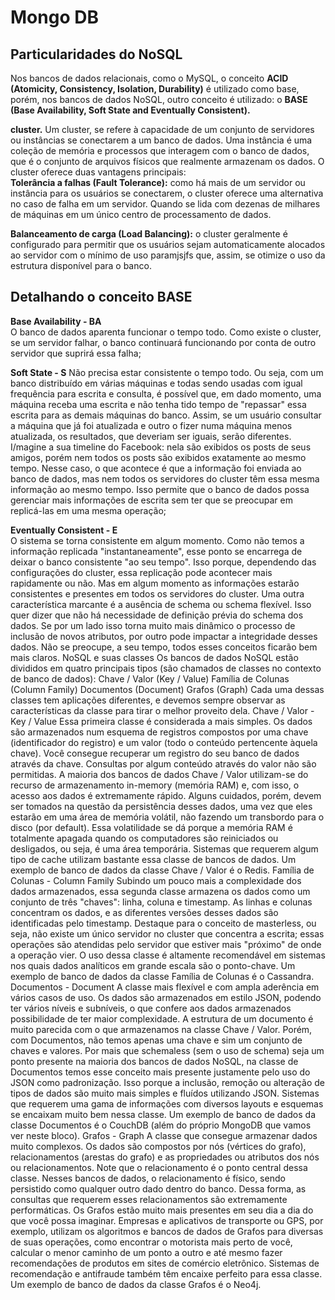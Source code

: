 # Mongo DB  
  
## Particularidades do NoSQL  
Nos bancos de dados relacionais, como o MySQL, o conceito **ACID (Atomicity, Consistency, Isolation, Durability)** é utilizado como base, porém, nos bancos de dados NoSQL, outro conceito é utilizado: o **BASE (Base Availability, Soft State and Eventually Consistent).**  

**cluster.** Um cluster, se refere à capacidade de um conjunto de servidores ou instâncias se conectarem a um banco de dados. Uma instância é uma coleção de memória e processos que interagem com o banco de dados, que é o conjunto de arquivos físicos que realmente armazenam os dados.
O cluster oferece duas vantagens principais:  
**Tolerância a falhas (Fault Tolerance):** como há mais de um servidor ou instância para os usuários se conectarem, o cluster oferece uma alternativa no caso de falha em um servidor. Quando se lida com dezenas de milhares de máquinas em um único centro de processamento de dados.  

**Balanceamento de carga (Load Balancing):** o cluster geralmente é configurado para permitir que os usuários sejam automaticamente alocados ao servidor com o mínimo de uso paramjsjfs que, assim, se otimize o uso da estrutura disponível para o banco.  
  
## Detalhando o conceito BASE  
  
**Base Availability - BA**  
O banco de dados aparenta funcionar o tempo todo. Como existe o cluster, se um servidor falhar, o banco continuará funcionando por conta de outro servidor que suprirá essa falha;  

**Soft State - S**
Não precisa estar consistente o tempo todo. Ou seja, com um banco distribuído em várias máquinas e todas sendo usadas com igual frequência para escrita e consulta, é possível que, em dado momento, uma máquina receba uma escrita e não tenha tido tempo de "repassar" essa escrita para as demais máquinas do banco. Assim, se um usuário consultar a máquina que já foi atualizada e outro o fizer numa máquina menos atualizada, os resultados, que deveriam ser iguais, serão diferentes. I/magine a sua timeline do Facebook: nela são exibidos os posts de seus amigos, porém nem todos os posts são exibidos exatamente ao mesmo tempo. Nesse caso, o que acontece é que a informação foi enviada ao banco de dados, mas nem todos os servidores do cluster têm essa mesma informação ao mesmo tempo. Isso permite que o banco de dados possa gerenciar mais informações de escrita sem ter que se preocupar em replicá-las em uma mesma operação;  
  
**Eventually Consistent - E**  
O sistema se torna consistente em algum momento. Como não temos a informação replicada "instantaneamente", esse ponto se encarrega de deixar o banco consistente "ao seu tempo". Isso porque, dependendo das configurações do cluster, essa replicação pode acontecer mais rapidamente ou não. Mas em algum momento as informações estarão consistentes e presentes em todos os servidores do cluster.
Uma outra característica marcante é a ausência de schema ou schema flexível. Isso quer dizer que não há necessidade de definição prévia do schema dos dados. Se por um lado isso torna muito mais dinâmico o processo de inclusão de novos atributos, por outro pode impactar a integridade desses dados. Não se preocupe, a seu tempo, todos esses conceitos ficarão bem mais claros.
NoSQL e suas classes
Os bancos de dados NoSQL estão divididos em quatro principais tipos (são chamados de classes no contexto de banco de dados):
Chave / Valor (Key / Value)
Família de Colunas (Column Family)
Documentos (Document)
Grafos (Graph)
Cada uma dessas classes tem aplicações diferentes, e devemos sempre observar as características da classe para tirar o melhor proveito dela.
Chave / Valor - Key / Value
Essa primeira classe é considerada a mais simples. Os dados são armazenados num esquema de registros compostos por uma chave (identificador do registro) e um valor (todo o conteúdo pertencente àquela chave). Você consegue recuperar um registro do seu banco de dados através da chave. Consultas por algum conteúdo através do valor não são permitidas.
A maioria dos bancos de dados Chave / Valor utilizam-se do recurso de armazenamento in-memory (memória RAM) e, com isso, o acesso aos dados é extremamente rápido. Alguns cuidados, porém, devem ser tomados na questão da persistência desses dados, uma vez que eles estarão em uma área de memória volátil, não fazendo um transbordo para o disco (por default). Essa volatilidade se dá porque a memória RAM é totalmente apagada quando os computadores são reiniciados ou desligados, ou seja, é uma área temporária.
Sistemas que requerem algum tipo de cache utilizam bastante essa classe de bancos de dados.
Um exemplo de banco de dados da classe Chave / Valor é o Redis.
Família de Colunas - Column Family
Subindo um pouco mais a complexidade dos dados armazenados, essa segunda classe armazena os dados como um conjunto de três "chaves": linha, coluna e timestamp. As linhas e colunas concentram os dados, e as diferentes versões desses dados são identificadas pelo timestamp.
Destaque para o conceito de masterless, ou seja, não existe um único servidor no cluster que concentra a escrita; essas operações são atendidas pelo servidor que estiver mais "próximo" de onde a operação vier.
O uso dessa classe é altamente recomendável em sistemas nos quais dados analíticos em grande escala são o ponto-chave.
Um exemplo de banco de dados da classe Família de Colunas é o Cassandra.
Documentos - Document
A classe mais flexível e com ampla aderência em vários casos de uso. Os dados são armazenados em estilo JSON, podendo ter vários níveis e subníveis, o que confere aos dados armazenados possibilidade de ter maior complexidade. A estrutura de um documento é muito parecida com o que armazenamos na classe Chave / Valor. Porém, com Documentos, não temos apenas uma chave e sim um conjunto de chaves e valores.
Por mais que schemaless (sem o uso de schema) seja um ponto presente na maioria dos bancos de dados NoSQL, na classe de Documentos temos esse conceito mais presente justamente pelo uso do JSON como padronização. Isso porque a inclusão, remoção ou alteração de tipos de dados são muito mais simples e fluídos utilizando JSON.
Sistemas que requerem uma gama de informações com diversos layouts e esquemas se encaixam muito bem nessa classe.
Um exemplo de banco de dados da classe Documentos é o CouchDB (além do próprio MongoDB que vamos ver neste bloco).
Grafos - Graph
A classe que consegue armazenar dados muito complexos. Os dados são compostos por nós (vértices do grafo), relacionamentos (arestas do grafo) e as propriedades ou atributos dos nós ou relacionamentos. Note que o relacionamento é o ponto central dessa classe. Nesses bancos de dados, o relacionamento é físico, sendo persistido como qualquer outro dado dentro do banco. Dessa forma, as consultas que requerem esses relacionamentos são extremamente performáticas.
Os Grafos estão muito mais presentes em seu dia a dia do que você possa imaginar. Empresas e aplicativos de transporte ou GPS, por exemplo, utilizam os algoritmos e bancos de dados de Grafos para diversas de suas operações, como encontrar o motorista mais perto de você, calcular o menor caminho de um ponto a outro e até mesmo fazer recomendações de produtos em sites de comércio eletrônico. Sistemas de recomendação e antifraude também têm encaixe perfeito para essa classe.
Um exemplo de banco de dados da classe Grafos é o Neo4j.